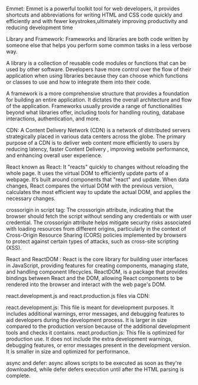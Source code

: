 Emmet:
	Emmet is a powerful toolkit  tool for web developers, it provides shortcuts and abbreviations for writing HTML and CSS code quickly and efficiently 
 and with fewer keystrokes,ultimately improving productivity and reducing development time

Library and Framework:
  Frameworks and libraries are both code written by someone else that helps you perform some common tasks in a less verbose way.

  A library is a collection of reusable code modules or functions that can be used by other software.
  Developers have more control over the flow of their application when using libraries because they can choose which functions or classes to use 
  and how to integrate them into their code.

  A framework is a more comprehensive structure that provides a foundation for building an entire application. 
  It dictates the overall architecture and flow of the application.
  Frameworks usually provide a range of functionalities beyond what libraries offer, including tools for handling routing, database interactions, authentication, and more.

CDN:
	A Content Delivery Network (CDN) is a network of distributed servers strategically placed in various data centers across the globe. 
 The primary purpose of a CDN is to deliver web content more efficiently to users by reducing latency, faster Content Delivery ,
 improving website performance, and enhancing overall user experience.

React known as React:
	It "reacts" quickly to changes without reloading the whole page.
	It uses the virtual DOM to efficiently update parts of a webpage.
	It’s built around components that "react" and update.
	When data changes, React compares the virtual DOM with the previous version, calculates the most efficient way to update the actual DOM, and applies the necessary changes.

crossorigin in script tag:
	The crossorigin attribute, indicating that the browser should fetch the script without sending any credentials or with user credential.
	The crossorigin attribute helps mitigate security risks associated with loading resources from different origins, 
 particularly in the context of Cross-Origin Resource Sharing (CORS) policies implemented by browsers to protect against certain types of attacks, such as cross-site scripting (XSS).

React and ReactDOM :
 React is the core library for building user interfaces in JavaScript, providing features for creating components, managing state, and handling component lifecycles. 
 ReactDOM, is a package that provides bindings between React and the DOM, allowing React components to be rendered into the browser and interact with the web page's DOM.
 
react.development.js and react.production.js files via CDN:

react.development.js: This file is meant for development purposes. It includes additional warnings, error messages, and debugging features to aid developers during 
the development process. It is larger in size compared to the production version because of the additional development tools and checks it contains.
react.production.js: This file is optimized for production use. It does not include the extra development warnings, debugging features, or error messages present 
in the development version. It is smaller in size and optimized for performance.

async and defer:
	async allows scripts to be executed as soon as they're downloaded, while defer defers execution until after the HTML parsing is complete.
